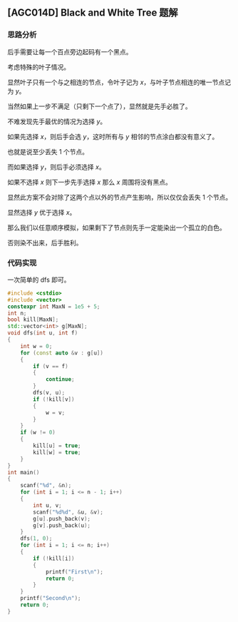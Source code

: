 ## [AGC014D] Black and White Tree 题解

### 思路分析

后手需要让每一个百点旁边起码有一个黑点。

考虑特殊的叶子情况。

显然叶子只有一个与之相连的节点，令叶子记为 $x$，与叶子节点相连的唯一节点记为 $y$。

当然如果上一步不满足（只剩下一个点了），显然就是先手必胜了。

不难发现先手最优的情况为选择 $y$。

如果先选择 $x$，则后手会选 $y$，这时所有与 $y$ 相邻的节点涂白都没有意义了。

也就是说至少丢失 $1$ 个节点。

而如果选择 $y$，则后手必须选择 $x$。

如果不选择 $x$ 则下一步先手选择 $x$ 那么 $x$ 周围将没有黑点。

显然此方案不会对除了这两个点以外的节点产生影响，所以仅仅会丢失 $1$ 个节点。

显然选择 $y$ 优于选择 $x$。

那么我们以任意顺序模拟，如果剩下了节点则先手一定能染出一个孤立的白色。

否则染不出来，后手胜利。

### 代码实现

一次简单的 dfs 即可。

```cpp
#include <cstdio>
#include <vector>
constexpr int MaxN = 1e5 + 5;
int n;
bool kill[MaxN];
std::vector<int> g[MaxN];
void dfs(int u, int f)
{
    int w = 0;
    for (const auto &v : g[u])
    {
        if (v == f)
        {
            continue;
        }
        dfs(v, u);
        if (!kill[v])
        {
            w = v;
        }
    }
    if (w != 0)
    {
        kill[u] = true;
        kill[w] = true;
    }
}
int main()
{
    scanf("%d", &n);
    for (int i = 1; i <= n - 1; i++)
    {
        int u, v;
        scanf("%d%d", &u, &v);
        g[u].push_back(v);
        g[v].push_back(u);
    }
    dfs(1, 0);
    for (int i = 1; i <= n; i++)
    {
        if (!kill[i])
        {
            printf("First\n");
            return 0;
        }
    }
    printf("Second\n");
    return 0;
}
```



